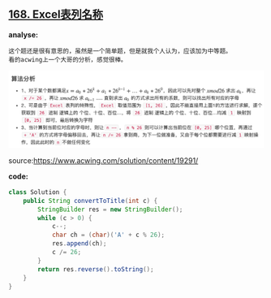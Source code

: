 ## [168. Excel表列名称](https://leetcode-cn.com/problems/excel-sheet-column-title/)

**analyse:**

```
这个题还是很有意思的，虽然是一个简单题，但是就我个人认为，应该加为中等题。
看的acwing上一个大哥的分析，感觉很棒。
```

<img src="../../../pictures/168.Excel算法分析.png" alt="image-20210929134904724" style="zoom:50%;" />

source:https://www.acwing.com/solution/content/19291/

**code:**

```java
class Solution {
    public String convertToTitle(int c) {
        StringBuilder res = new StringBuilder();
        while (c > 0) {
            c--;
            char ch = (char)('A' + c % 26);
            res.append(ch);
            c /= 26;
        }
        return res.reverse().toString();
    }
}
```

